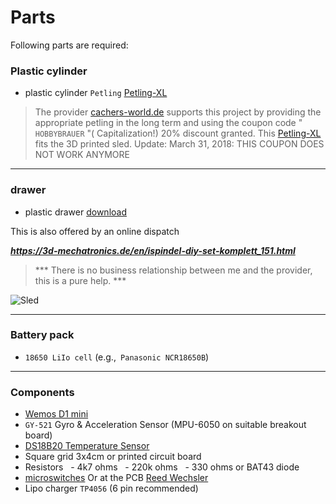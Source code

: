 # Parts

Following parts are required:

### Plastic cylinder

- plastic cylinder `Petling` [Petling-XL](http://cachers-world.de/de/Petling-XL)
> The provider [cachers-world.de](http://cachers-world.de/de/Petling-XL) supports this project by providing the appropriate petling in the long term and using the coupon code "` HOBBYBRAUER` "( Capitalization!) 20% discount granted.
This [Petling-XL](http://cachers-world.de/de/Petling-XL) fits the 3D printed sled.
Update: March 31, 2018: THIS COUPON DOES NOT WORK ANYMORE
***

### drawer

- plastic drawer [download](https://github.com/universam1/iSpindel/raw/master/drawer/)

This is also offered by an online dispatch

***https://3d-mechatronics.de/en/ispindel-diy-set-komplett_151.html***

> *** There is no business relationship between me and the provider, this is a pure help. ***

![Sled](/pics/Schlitten_cad.jpg)
***
### Battery pack

- `18650 LiIo cell` (e.g.,` Panasonic NCR18650B`)

***

### Components

- [Wemos D1 mini](https://www.wemos.cc/product/d1-mini.html)
- `GY-521` Gyro & Acceleration Sensor (MPU-6050 on suitable breakout board)
- [DS18B20 Temperature Sensor](https://www.maximintegrated.com/en/products/analog/sensors-and-sensor-interface/DS18B20.html)
- Square grid 3x4cm or printed circuit board
- Resistors
  - 4k7 ohms
  - 220k ohms
  - 330 ohms or BAT43 diode
- [microswitches](http://www.reichelt.de/Schiebeschalter/SS-ESP201/3/index.html?ACTION=3&LA=446&ARTICLE=112179&GROUPID=7595&artnr=SS+ESP201&SEARCH=SS%2BESP201)
Or at the PCB [Reed Wechsler](http://www.reichelt.de/Reedrelais/KSK-1C90/3/index.html?ACTION=3&LA=446&ARTICLE=27696&GROUPID=7617&artnr=KSK+1C90&SEARCH=KSK%2B1C90)
- Lipo charger `TP4056` (6 pin recommended)


